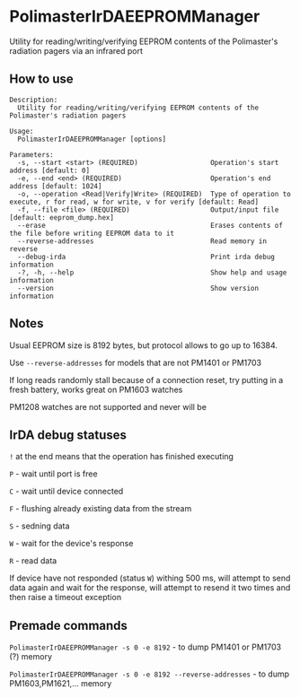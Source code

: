 # PolimasterIrDAEEPROMManager
Utility for reading/writing/verifying EEPROM contents of the Polimaster's radiation pagers via an infrared port

## How to use
```
Description:
  Utility for reading/writing/verifying EEPROM contents of the Polimaster's radiation pagers

Usage:
  PolimasterIrDAEEPROMManager [options]

Parameters:
  -s, --start <start> (REQUIRED)                  Operation's start address [default: 0]
  -e, --end <end> (REQUIRED)                      Operation's end address [default: 1024]
  -o, --operation <Read|Verify|Write> (REQUIRED)  Type of operation to execute, r for read, w for write, v for verify [default: Read]
  -f, --file <file> (REQUIRED)                    Output/input file [default: eeprom_dump.hex]
  --erase                                         Erases contents of the file before writing EEPROM data to it
  --reverse-addresses                             Read memory in reverse
  --debug-irda                                    Print irda debug information
  -?, -h, --help                                  Show help and usage information
  --version                                       Show version information
```

## Notes
Usual EEPROM size is 8192 bytes, but protocol allows to go up to 16384.

Use `--reverse-addresses` for models that are not PM1401 or PM1703

If long reads randomly stall because of a connection reset, try putting in a fresh battery, works great on PM1603 watches

PM1208 watches are not supported and never will be

## IrDA debug statuses
`!` at the end means that the operation has finished executing

`P` - wait until port is free

`C` - wait until device connected

`F` - flushing already existing data from the stream

`S` - sedning data

`W` - wait for the device's response

`R` - read data 

If device have not responded (status `W`) withing 500 ms, will attempt to send data again and wait for the response, will attempt to resend it two times and then raise a timeout exception

## Premade commands
`PolimasterIrDAEEPROMManager -s 0 -e 8192` - to dump PM1401 or PM1703 (?) memory

`PolimasterIrDAEEPROMManager -s 0 -e 8192 --reverse-addresses` - to dump PM1603,PM1621,... memory
